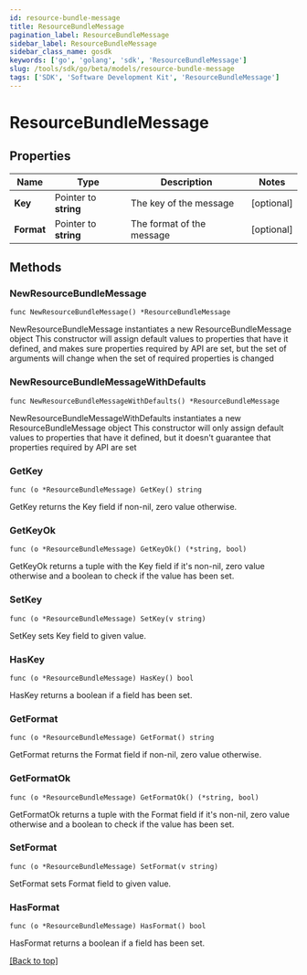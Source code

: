 ```yaml
---
id: resource-bundle-message
title: ResourceBundleMessage
pagination_label: ResourceBundleMessage
sidebar_label: ResourceBundleMessage
sidebar_class_name: gosdk
keywords: ['go', 'golang', 'sdk', 'ResourceBundleMessage'] 
slug: /tools/sdk/go/beta/models/resource-bundle-message
tags: ['SDK', 'Software Development Kit', 'ResourceBundleMessage']
---
```


# ResourceBundleMessage

## Properties

Name | Type | Description | Notes
------------ | ------------- | ------------- | -------------
**Key** | Pointer to **string** | The key of the message | [optional] 
**Format** | Pointer to **string** | The format of the message | [optional] 

## Methods

### NewResourceBundleMessage

`func NewResourceBundleMessage() *ResourceBundleMessage`

NewResourceBundleMessage instantiates a new ResourceBundleMessage object
This constructor will assign default values to properties that have it defined,
and makes sure properties required by API are set, but the set of arguments
will change when the set of required properties is changed

### NewResourceBundleMessageWithDefaults

`func NewResourceBundleMessageWithDefaults() *ResourceBundleMessage`

NewResourceBundleMessageWithDefaults instantiates a new ResourceBundleMessage object
This constructor will only assign default values to properties that have it defined,
but it doesn't guarantee that properties required by API are set

### GetKey

`func (o *ResourceBundleMessage) GetKey() string`

GetKey returns the Key field if non-nil, zero value otherwise.

### GetKeyOk

`func (o *ResourceBundleMessage) GetKeyOk() (*string, bool)`

GetKeyOk returns a tuple with the Key field if it's non-nil, zero value otherwise
and a boolean to check if the value has been set.

### SetKey

`func (o *ResourceBundleMessage) SetKey(v string)`

SetKey sets Key field to given value.

### HasKey

`func (o *ResourceBundleMessage) HasKey() bool`

HasKey returns a boolean if a field has been set.

### GetFormat

`func (o *ResourceBundleMessage) GetFormat() string`

GetFormat returns the Format field if non-nil, zero value otherwise.

### GetFormatOk

`func (o *ResourceBundleMessage) GetFormatOk() (*string, bool)`

GetFormatOk returns a tuple with the Format field if it's non-nil, zero value otherwise
and a boolean to check if the value has been set.

### SetFormat

`func (o *ResourceBundleMessage) SetFormat(v string)`

SetFormat sets Format field to given value.

### HasFormat

`func (o *ResourceBundleMessage) HasFormat() bool`

HasFormat returns a boolean if a field has been set.


[[Back to top]](#) 


